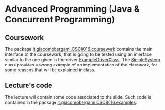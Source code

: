 #  Advanced Programming (Java & Concurrent Programming)

## Coursework

The package [it.giacomobergami.CSC8016.coursework](https://github.com/jackbergus/NCL_CSC8016/tree/main/src/main/java/it/giacomobergami/CSC8016/coursework) contains the main interface of the coursework, that is going to be tested using an interface similar to the one given in the driver [ExampleDriverClass](https://github.com/jackbergus/NCL_CSC8016/blob/main/src/main/java/it/giacomobergami/CSC8016/coursework/wrong_example_test/ExampleDriverClass.java). The [SimpleSystem](https://github.com/jackbergus/NCL_CSC8016/blob/main/src/main/java/it/giacomobergami/CSC8016/coursework/wrong_example_test/SimpleWrongSystem.java) class provides a *wrong* example of an implementation of the classwork, for some reasons that will be explained in class.

## Lecture's code

The lecture will contain some code associated to the slide. Such code is contained in the package [it.giacomobergami.CSC8016.examples](https://github.com/jackbergus/NCL_CSC8016/tree/main/src/main/java/it/giacomobergami/CSC8016/examples).
